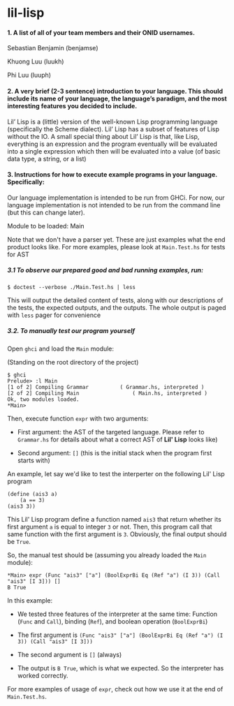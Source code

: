 # lil-lisp

#### 1. A list of all of your team members and their ONID usernames.

Sebastian Benjamin (benjamse)

Khuong Luu (luukh)

Phi Luu (luuph)


#### 2. A very brief (2-3 sentence) introduction to your language. This should include its name of your language, the language’s paradigm, and the most interesting features you decided to include.

Lil’ Lisp is a (little) version of the well-known Lisp programming language (specifically the Scheme dialect). Lil’ Lisp has a subset of features of Lisp without the IO. A small special thing about Lil’ Lisp is that, like Lisp, everything is an expression and the program eventually will be evaluated into a single expression which then will be evaluated into a value (of basic data type, a string, or a list)

#### 3. Instructions for how to execute example programs in your language. Specifically:

Our language implementation is intended to be run from GHCi. For now, our language implementation is not intended to be run from the command line (but this can change later).

Module to be loaded: Main

Note that we don't have a parser yet. These are just examples what the end product looks like. For more examples, please look at `Main.Test.hs` for tests for AST

##### 3.1 To observe our prepared good and bad running examples, run:

```
$ doctest --verbose ./Main.Test.hs | less
```

This will output the detailed content of tests, along with our descriptions of the tests, the expected outputs, and the outputs. The whole output is paged with `less` pager for convenience

##### 3.2. To manually test our program yourself

Open `ghci` and load the `Main` module:

(Standing on the root directory of the project)

```
$ ghci
Prelude> :l Main
[1 of 2] Compiling Grammar          ( Grammar.hs, interpreted )
[2 of 2] Compiling Main                 ( Main.hs, interpreted )
Ok, two modules loaded.
*Main>
```

Then, execute function `expr` with two arguments:

- First argument: the AST of the targeted language. Please refer to `Grammar.hs` for details about what a correct AST of **Lil' Lisp** looks like)

- Second argument: `[]` (this is the initial stack when the program first starts with)

An example, let say we'd like to test the interperter on the following Lil' Lisp program

```
(define (ais3 a)
    (a == 3)
(ais3 3))
```

This Lil' Lisp program define a function named `ais3` that return whether its first argument `a` is equal to integer `3` or not. Then, this program call that same function with the first argument is `3`. Obviously, the final output should be `True`.

So, the manual test should be (assuming you already loaded the `Main` module):

```
*Main> expr (Func "ais3" ["a"] (BoolExprBi Eq (Ref "a") (I 3)) (Call "ais3" [I 3])) []
B True
```

In this example:
- We tested three features of the interpreter at the same time: Function (`Func` and `Call`), binding (`Ref`), and boolean operation (`BoolExprBi`)

- The first argument is `(Func "ais3" ["a"] (BoolExprBi Eq (Ref "a") (I 3)) (Call "ais3" [I 3]))`

- The second argument is `[]` (always)

- The output is `B True`, which is what we expected. So the interpreter has worked correctly.

For more examples of usage of `expr`, check out how we use it at the end of `Main.Test.hs`.

